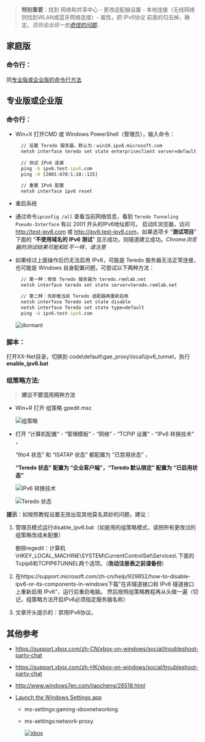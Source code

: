 > **特别重要**：找到 网络和共享中心 - 更改适配器设置 - 本地连接（无线网络则找到WLAN或蓝牙网络连接）- 属性，把 IPv6协议 前面的勾去掉，确定。*否则会出现一些[奇怪的问题](https://github.com/XX-net/XX-Net/issues/8709)。*

## 家庭版

### 命令行：

同[专业版或企业版的命令行方法](https://github.com/XX-net/XX-Net/wiki/IPv6-Win10#%E5%91%BD%E4%BB%A4%E8%A1%8C-1)

## 专业版或企业版

### 命令行：

- Win+X 打开CMD 或 Windows PowerShell（管理员），输入命令：

  ```bat
    // 设置 Teredo 服务器，默认为：win10.ipv6.microsoft.com
    netsh interface teredo set state enterpriseclient server=default
    
    // 测试 IPv6 连接
    ping -6 ipv6.test-ipv6.com
    ping -6 [2001:470:1:18::125]

    // 重置 IPv6 配置
    netsh interface ipv6 reset
  ```

- 重启系统

- 通过命令`ipconfig /all` 查看当前网络信息，看到 `Teredo Tunneling Pseudo-Interface` 有以 2001 开头的IPv6地址即可。
  启动IE浏览器，访问 <http://test-ipv6.com> 或 <http://ipv6.test-ipv6.com>，如果选项卡 “**测试项目**” 下面的 “**不使用域名的 IPv6 测试**” 显示成功，则隧道建立成功。*Chrome浏览器的测试结果可能和IE不一样，请注意*

- 如果经过上面操作后仍无法启用 IPv6，可能是 Teredo 服务器无法正常连接，也可能是 Windows 自身配置问题，可尝试以下两种方法：

  ```bat
    // 第一种：修改 Teredo 服务器为 teredo.remlab.net
    netsh interface teredo set state server=teredo.remlab.net

    // 第二种：先卸载当前 Teredo 适配器再重新启用
    netsh interface Teredo set state disable
    netsh interface Teredo set state type=default
    ping -6 ipv6.test-ipv6.com
  ```

   ![dormant](https://user-images.githubusercontent.com/31188782/33047065-cf1932f8-ce8e-11e7-9701-c0a679886859.png)

### 脚本：

打开XX-Net目录，切换到 code\default\gae_proxy\local\ipv6_tunnel，执行 **enable_ipv6.bat**

### 组策略方法:

> **建议不要混用两种方法**

- Win+R 打开 组策略 gpedit.msc

  ![组策略](https://user-images.githubusercontent.com/31188782/33045995-0b620dac-ce8a-11e7-9df2-e704eb987d9d.png)  

- 打开 “计算机配置” - “管理模板” - “网络” - “TCPIP 设置” -  “IPv6 转换技术” ，

  “6to4 状态” 和 “ISATAP 状态” 都配置为 “已禁用状态” ，

  **“Teredo 状态” 配置为 “企业客户端”，“Teredo 默认限定” 配置为 “已启用状态”**

   ![IPv6 转换技术](https://user-images.githubusercontent.com/31188782/33046760-6e3af0d0-ce8d-11e7-8a39-ea26ca3d2212.png)

   ![Teredo 状态](https://user-images.githubusercontent.com/31188782/33046845-ca9bab1c-ce8d-11e7-8a4b-b485befea07e.png)



**提示**：如按照教程设置无效出现其他莫名其妙的问题，建议：

1. 管理员模式运行disable_ipv6.bat（如是用的组策略模式，请把所有更改过的组策略改成未配置）

   删除regedit：计算机\HKEY_LOCAL_MACHINE\SYSTEM\CurrentControlSet\Services\ 下面的Tcpip6和TCPIP6TUNNEL两个选项。（**改动注册表之前请备份**）

2. 在https://support.microsoft.com/zh-cn/help/929852/how-to-disable-ipv6-or-its-components-in-windows下载"在非隧道接口和 IPv6 隧道接口上重新启用 IPv6"，运行后重启电脑。 然后按照组策略教程再从头做一遍（切记，组策略方法开启IPv6必须指定服务器名称）

3. 文章开头提示的：禁用IPv6协议。

## 其他参考

- https://support.xbox.com/zh-CN/xbox-on-windows/social/troubleshoot-party-chat

- https://support.xbox.com/zh-HK/xbox-on-windows/social/troubleshoot-party-chat

- http://www.windows7en.com/jiaocheng/26518.html

- [Launch the Windows Settings app](https://docs.microsoft.com/en-us/windows/uwp/launch-resume/launch-settings-app)

  - ms-settings:gaming-xboxnetworking

  - ms-settings:network-proxy

    [![xbox](https://user-images.githubusercontent.com/31188782/33045390-948f05ba-ce87-11e7-99e8-6c3ffb0ccfbf.png)](https://support.xbox.com/en-US/xbox-on-windows/social/troubleshoot-party-chat)